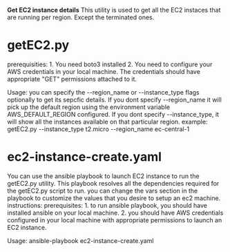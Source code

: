 **Get EC2 instance details**
This utility is used to get all the EC2 instaces that are running per region. Except the terminated ones.

getEC2.py
=========
prerequisities:
    1. You need boto3 installed
    2. You need to configure your AWS credentials in your local machine. The credentials should have appropriate "GET" permissions attached to it.
    
Usage:
    you can specify the --region_name or --instance_type flags optionally to get its sepcfic details. If you dont specify --region_name it will pick up the default region using the environment variable AWS_DEFAULT_REGION configured. If you dont specify --instance_type, it will show all the instances available on that particular region.
    example: 
        getEC2.py --instance_type t2.micro --region_name ec-central-1
        
 ec2-instance-create.yaml
 ========================
 You can use the ansible playbook to launch EC2 instance to run the getEC2.py utility. This playbook resolves all the dependencies required for the getEC2.py script to run. you can change the vars section in the playbook to customize the values that you desire to setup an ec2 machine.
 instructions:
 prerequisites:
        1. to run ansible playbook, you should have installed ansible on your local machine.
        2. you should have AWS credentials configured in your local machine with appropriate permissions to launch an EC2 instance.
        
 Usage:
    ansible-playbook ec2-instance-create.yaml
        
 
        
        
        
 
